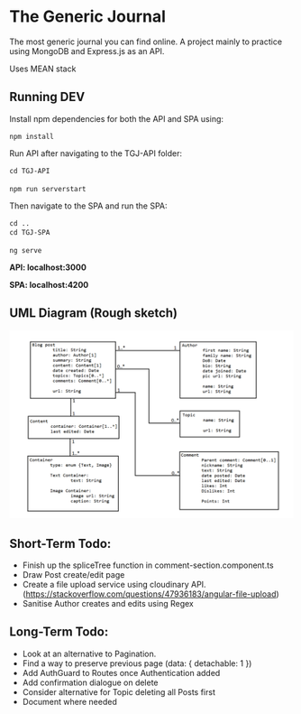 # The Generic Journal
The most generic journal you can find online.
A project mainly to practice using MongoDB and Express.js as an API.

Uses MEAN stack 

## Running DEV

Install npm dependencies for both the API and SPA using:

```
npm install
```

Run API after navigating to the TGJ-API folder:

```
cd TGJ-API

npm run serverstart
```

Then navigate to the SPA and run the SPA:

```
cd ..
cd TGJ-SPA

ng serve
```

**API: localhost:3000**

**SPA: localhost:4200**

## UML Diagram (Rough sketch)

![UML Diagram](https://github.com/jaaferh/thegenericjournal/blob/main/UML%20Diagram.png)

## Short-Term Todo:

- Finish up the spliceTree function in comment-section.component.ts
- Draw Post create/edit page
- Create a file upload service using cloudinary API. (https://stackoverflow.com/questions/47936183/angular-file-upload)
- Sanitise Author creates and edits using Regex

## Long-Term Todo: 

- Look at an alternative to Pagination.
- Find a way to preserve previous page (data: { detachable: 1 })
- Add AuthGuard to Routes once Authentication added
- Add confirmation dialogue on delete
- Consider alternative for Topic deleting all Posts first
- Document where needed